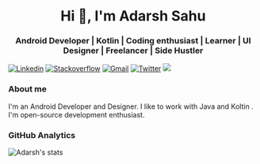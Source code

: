 <h1 align="center">Hi 👋, I'm Adarsh Sahu</h1>
<h3 align="center">Android Developer | Kotlin | Coding enthusiast | Learner | UI Designer | Freelancer | Side Hustler</h3>


[![Linkedin](https://img.shields.io/badge/-Adarsh%20Sahu-blue?style=flat-square&logo=linkedin&logoColor=white&link=https://www.linkedin.com/in/sahuadarsh0/)](https://www.linkedin.com/in/sahuadarsh0/)
[![Stackoverflow](https://img.shields.io/stackexchange/stackoverflow/r/11467234?logo=stackoverflow&style=flat-square&logoColor=white&link=https://stackoverflow.com/users/11467234/adarsh-sahu)](https://stackoverflow.com/users/11467234/adarsh-sahu)
[![Gmail](https://img.shields.io/badge/-sahuadarsh0@gmail.com-gray?style=flat-square&logo=gmail&logoColor=red&link=)](mailto:sahuadarsh0@gmail.com)
[![Twitter](https://img.shields.io/badge/-@sahuadarsh0-blue?style=flat-square&logo=twitter&logoColor=white&link=https://twitter.com/sahuadarsh0/)](https://twitter.com/sahuadarsh0)
![](https://komarev.com/ghpvc/?username=sahuadarsh0) <!-- Profile View Counter-->


### About me 

I'm an Android Developer and Designer. I like to work with Java and Koltin .
I'm open-source development enthusiast.




### GitHub Analytics

![Adarsh's stats](https://github-readme-stats.vercel.app/api?username=sahuadarsh0&show_icons=true&theme=dark&include_all_commits=true&count_private=true)
